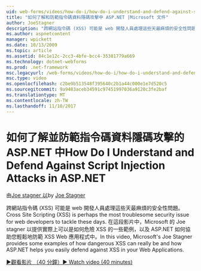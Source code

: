 ```yaml
---
uid: web-forms/videos/how-do-i/how-do-i-understand-and-defend-against-script-injection-attacks-in-aspnet
title: "如何了解和防範指令碼資料隱碼攻擊中 ASP.NET |Microsoft 文件"
author: JoeStagner
description: "跨網站指令碼 (XSS) 可能是 web 開發人員處理這些天最麻煩的安全性問題。 在這段影片，專業人員的 Microsoft Joe stagner 以..."
ms.author: aspnetcontent
manager: wpickett
ms.date: 10/13/2009
ms.topic: article
ms.assetid: 84c1e12c-2cc3-4bfe-bcc4-35381779a669
ms.technology: dotnet-webforms
ms.prod: .net-framework
msc.legacyurl: /web-forms/videos/how-do-i/how-do-i-understand-and-defend-against-script-injection-attacks-in-aspnet
msc.type: video
ms.openlocfilehash: c2be9b513548f395640c2b1a44c000e1e7d520c5
ms.sourcegitcommit: 9a9483aceb34591c97451997036a9120c3fe2baf
ms.translationtype: MT
ms.contentlocale: zh-TW
ms.lasthandoff: 11/10/2017
---
```

<a name="how-do-i-understand-and-defend-against-script-injection-attacks-in-aspnet"></a><span data-ttu-id="16d2d-104">如何了解並防範指令碼資料隱碼攻擊的 ASP.NET 中</span><span class="sxs-lookup"><span data-stu-id="16d2d-104">How Do I Understand and Defend Against Script Injection Attacks in ASP.NET</span></span>
====================
<span data-ttu-id="16d2d-105">由[Joe stagner 以](https://github.com/JoeStagner)</span><span class="sxs-lookup"><span data-stu-id="16d2d-105">by [Joe Stagner](https://github.com/JoeStagner)</span></span>

<span data-ttu-id="16d2d-106">跨網站指令碼 (XSS) 可能是 web 開發人員處理這些天最麻煩的安全性問題。</span><span class="sxs-lookup"><span data-stu-id="16d2d-106">Cross Site Scripting (XSS) is perhaps the most troublesome security issue for web developers to tackle these days.</span></span> <span data-ttu-id="16d2d-107">在這段影片中，Microsoft 的 Joe stagner 以提供實際上可以是如何危險 XSS 的一些範例，以及 ASP.NET 如何協助您輕鬆地防範 XSS Web 應用程式中。</span><span class="sxs-lookup"><span data-stu-id="16d2d-107">In this video, Microsoft's Joe Stagner provides some examples of how dangerous XSS can really be and how ASP.NET helps you easily defend against XSS in your Web Applications.</span></span>

[<span data-ttu-id="16d2d-108">&#9654;觀看影片 （40 分鐘）</span><span class="sxs-lookup"><span data-stu-id="16d2d-108">&#9654; Watch video (40 minutes)</span></span>](https://channel9.msdn.com/Blogs/ASP-NET-Site-Videos/how-do-i-understand-and-defend-against-script-injection-attacks-in-aspnet)
